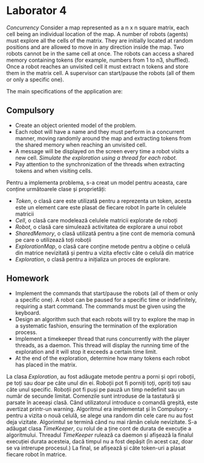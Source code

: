 # Laborator 4

*Concurrency*
Consider a map represented as a n x n square matrix, each cell being an individual location of the map.
A number of robots (agents) must explore all the cells of the matrix. They are initially located at random positions and are allowed to move in any direction inside the map. Two robots cannot be in the same cell at once.
The robots can access a shared memory containing tokens (for example, numbers from 1 to n3, shuffled). Once a robot reaches an unvisited cell it must extract n tokens and store them in the matrix cell.
A supervisor can start/pause the robots (all of them or only a specific one).

The main specifications of the application are:

## Compulsory

- Create an object oriented model of the problem.
- Each robot will have a name and they must perform in a concurrent manner, moving randomly around the map and extracting tokens from the shared memory when reaching an unvisited cell.
- A message will be displayed on the screen every time a robot visits a new cell.
*Simulate the exploration using a thread for each robot.*
- Pay attention to the synchronization of the threads when extracting tokens and when visiting cells.

Pentru a implementa problema, s-a creat un model pentru aceasta, care conține următoarele clase și proprietăți:

- *Token*, o clasă care este utilizată pentru a reprezenta un token, acesta este un element care este plasat de fiecare robot în parte în celulele matricii
- *Cell*, o clasă care modelează celulele matricii explorate de roboți
- *Robot*, o clasă care simulează activitatea de explorare a unui robot
- *SharedMemory*, o clasă utilizată pentru a ține cont de memoria comună pe care o utilizează toți roboții
- *ExplorationMap*, o clasă care conține metode pentru a obține o celulă din matrice nevizitată și pentru a vizita efectiv câte o celulă din matrice
- *Exploration*, o clasă pentru a inițializa un proces de explorare.

## Homework

- Implement the commands that start/pause the robots (all of them or only a specific one). A robot can be paused for a specific time or indefinitely, requiring a start command.
The commands must be given using the keyboard.
- Design an algorithm such that each robots will try to explore the map in a systematic fashion, ensuring the termination of the exploration process.
- Implement a timekeeper thread that runs concurrently with the player threads, as a daemon. This thread will display the running time of the exploration and it will stop it exceeds a certain time limit.
- At the end of the exploration, determine how many tokens each robot has placed in the matrix.

La clasa *Exploration*, au fost adăugate metode pentru a porni și opri roboții, pe toți sau doar pe câte unul din ei. Roboții pot fi porniți toți, opriți toți sau câte unul specific. Roboții pot fi puși pe pauză un timp nedefinit sau un număr de secunde limitat.
Comenzile sunt introduse de la tastatură și parsate în aceeași clasă. Când utilizatorul introduce o comandă greșită, este avertizat printr-un warning.
Algoritmul era implementat și în Compulsory - pentru a vizita o nouă celulă, se alege una random din cele care nu au fost deja vizitate. Algorimtul se termină când nu mai rămân celule nevizitate.
S-a adăugat clasa *TimeKeeper*, cu rolul de a ține cont de durata de execuție a algoritmului. Threadul *TimeKeeper* rulează ca daemon și afișează la finalul execuției durata acesteia, dacă timpul nu a fost depășit (în acest caz, doar se va intrerupe procesul.) La final, se afișează și câte token-uri a plasat fiecare robot în matrice.